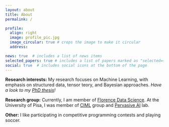 ```yaml
---
layout: about
title: About
permalink: /

profile:
  align: right
  image: profile_pic.jpg
  image_circular: true # crops the image to make it circular
  address: 

news: true  # includes a list of news items
selected_papers: true # includes a list of papers marked as "selected={true}"
social: true  # includes social icons at the bottom of the page
---
```

**Research interests:** My research focuses on Machine Learning, with emphasis on structured data, tensor teory, and Bayesian approaches. *Have a look to my [PhD thesis](/assets/pdf/phd_thesis_FINAL.pdf)!*  

**Research group:** Currently, I am member of [Florence Data Science](https://datascience.unifi.it/).
At the University of Pisa, I was member of [CIML](https://ciml.di.unipi.it/) group and [Pervasive AI](http://pai.di.unipi.it/) lab.

**Other:** I like participating in competitive programming contests and playing soccer.